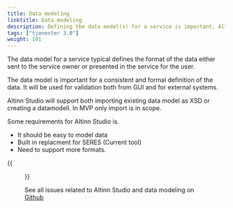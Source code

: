 ```yaml
---
title: Data modeling
linktitle: Data modeling
description: Defining the data model(s) for a service is important. Altinn studio will support importing existing data models and creating new datamodels.
tags: ["tjenester 3.0"]
weight: 101
---
```


The data model for a service typical defines the format of the data either sent to the service owner or presented in the service
for the user. 

The data model is important for a consistent and formal definition of the data. It will
be used for validation both from GUI and for external systems. 

Altinn Studio will support both importing existing data model as XSD or creating
a datamodell. In MVP only import is in scope. 

Some requirements for Altinn Studio is. 

- It should be easy to model data
- Built in replacment for SERES (Current tool)
- Need to support more formats. 

{{<figure src="../data-modelling.png?width=1000" title="Editor for enkel datamodellering">}}

See all issues related to Altinn Studio and data modeling on [Github](https://github.com/Altinn/altinn-studio/labels/data-modeling)
